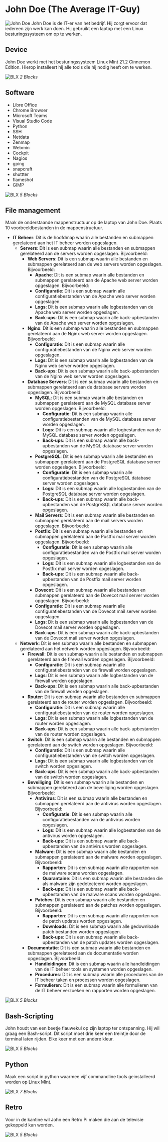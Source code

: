# John Doe (The Average IT-Guy)
![John Doe](../images/John%20Doe%20Blije%20IT-er.png)
John Doe is de IT-er van het bedrijf. Hij zorgt ervoor dat iedereen zijn werk kan doen. Hij gebruikt een laptop met een Linux besturingssysteem om op te werken.

## Device
John Doe werkt met het besturingssysteem Linux Mint 21.2 Cinnemon Edition. Hierop installeert hij alle tools die hij nodig heeft om te werken.

![BLX](../icons/blocks2d_icon_32x32.jpg) _2 Blocks_

## Software
* Libre Office
* Chrome Browser
* Microsoft Teams
* Visual Studio Code
* Python
* SSH
* Netdata
* Zenmap
* Webmin
* Cockpit
* Nagios
* gping
* snapcraft
* shuttter
* flameshot
* GIMP

![BLX](../icons/blocks2d_icon_32x32.jpg) _5 Blocks_

## File management
Maak de onderstaande mappenstructuur op de laptop van John Doe. Plaats 10 voorbeeldbestanden in de mappenstructuur.

* **IT Beheer**: Dit is de hoofdmap waarin alle bestanden en submappen gerelateerd aan het IT beheer worden opgeslagen.
  * **Servers**: Dit is een submap waarin alle bestanden en submappen gerelateerd aan de servers worden opgeslagen. Bijvoorbeeld:
    * **Web Servers**: Dit is een submap waarin alle bestanden en submappen gerelateerd aan de web servers worden opgeslagen. Bijvoorbeeld:
      * **Apache**: Dit is een submap waarin alle bestanden en submappen gerelateerd aan de Apache web server worden opgeslagen. Bijvoorbeeld:
      * **Configuratie**: Dit is een submap waarin alle configuratiebestanden van de Apache web server worden opgeslagen.
      * **Logs**: Dit is een submap waarin alle logbestanden van de Apache web server worden opgeslagen.
      * **Back-ups**: Dit is een submap waarin alle back-upbestanden van de Apache web server worden opgeslagen.
    * **Nginx**: Dit is een submap waarin alle bestanden en submappen gerelateerd aan de Nginx web server worden opgeslagen. Bijvoorbeeld:
        * **Configuratie**: Dit is een submap waarin alle configuratiebestanden van de Nginx web server worden opgeslagen.
        * **Logs**: Dit is een submap waarin alle logbestanden van de Nginx web server worden opgeslagen.
        * **Back-ups**: Dit is een submap waarin alle back-upbestanden van de Nginx web server worden opgeslagen.
    * **Database Servers**: Dit is een submap waarin alle bestanden en submappen gerelateerd aan de database servers worden opgeslagen. Bijvoorbeeld:
        * **MySQL**: Dit is een submap waarin alle bestanden en submappen gerelateerd aan de MySQL database server worden opgeslagen. Bijvoorbeeld:
            * **Configuratie**: Dit is een submap waarin alle configuratiebestanden van de MySQL database server worden opgeslagen.
            * **Logs**: Dit is een submap waarin alle logbestanden van de MySQL database server worden opgeslagen.
            * **Back-ups**: Dit is een submap waarin alle back-upbestanden van de MySQL database server worden opgeslagen.
        * **PostgreSQL**: Dit is een submap waarin alle bestanden en submappen gerelateerd aan de PostgreSQL database server worden opgeslagen. Bijvoorbeeld:
            * **Configuratie**: Dit is een submap waarin alle configuratiebestanden van de PostgreSQL database server worden opgeslagen.
            * **Logs**: Dit is een submap waarin alle logbestanden van de PostgreSQL database server worden opgeslagen.
            * **Back-ups**: Dit is een submap waarin alle back-upbestanden van de PostgreSQL database server worden opgeslagen.
        * **Mail Servers**: Dit is een submap waarin alle bestanden en submappen gerelateerd aan de mail servers worden opgeslagen. Bijvoorbeeld:
        * **Postfix**: Dit is een submap waarin alle bestanden en submappen gerelateerd aan de Postfix mail server worden opgeslagen. Bijvoorbeeld:
            * **Configuratie**: Dit is een submap waarin alle configuratiebestanden van de Postfix mail server worden opgeslagen.
            * **Logs**: Dit is een submap waarin alle logbestanden van de Postfix mail server worden opgeslagen.
            * **Back-ups**: Dit is een submap waarin alle back-upbestanden van de Postfix mail server worden opgeslagen.
        * **Dovecot**: Dit is een submap waarin alle bestanden en submappen gerelateerd aan de Dovecot mail server worden opgeslagen. Bijvoorbeeld:
        * **Configuratie**: Dit is een submap waarin alle configuratiebestanden van de Dovecot mail server worden opgeslagen.
        * **Logs**: Dit is een submap waarin alle logbestanden van de Dovecot mail server worden opgeslagen.
        * **Back-ups**: Dit is een submap waarin alle back-upbestanden van de Dovecot mail server worden opgeslagen.
  * **Netwerk**: Dit is een submap waarin alle bestanden en submappen gerelateerd aan het netwerk worden opgeslagen. Bijvoorbeeld:
    * **Firewall**: Dit is een submap waarin alle bestanden en submappen gerelateerd aan de firewall worden opgeslagen. Bijvoorbeeld:
        * **Configuratie**: Dit is een submap waarin alle configuratiebestanden van de firewall worden opgeslagen.
        * **Logs**: Dit is een submap waarin alle logbestanden van de firewall worden opgeslagen.
        * **Back-ups**: Dit is een submap waarin alle back-upbestanden van de firewall worden opgeslagen.
    * **Router**: Dit is een submap waarin alle bestanden en submappen gerelateerd aan de router worden opgeslagen. Bijvoorbeeld:
        * **Configuratie**: Dit is een submap waarin alle configuratiebestanden van de router worden opgeslagen.
        * **Logs**: Dit is een submap waarin alle logbestanden van de router worden opgeslagen.
        * **Back-ups**: Dit is een submap waarin alle back-upbestanden van de router worden opgeslagen.
    * **Switch**: Dit is een submap waarin alle bestanden en submappen gerelateerd aan de switch worden opgeslagen. Bijvoorbeeld:
        * **Configuratie**: Dit is een submap waarin alle configuratiebestanden van de switch worden opgeslagen.
        * **Logs**: Dit is een submap waarin alle logbestanden van de switch worden opgeslagen.
        * **Back-ups**: Dit is een submap waarin alle back-upbestanden van de switch worden opgeslagen.
    * **Beveiliging**: Dit is een submap waarin alle bestanden en submappen gerelateerd aan de beveiliging worden opgeslagen. Bijvoorbeeld:
        * **Antivirus**: Dit is een submap waarin alle bestanden en submappen gerelateerd aan de antivirus worden opgeslagen. Bijvoorbeeld:
            * **Configuratie**: Dit is een submap waarin alle configuratiebestanden van de antivirus worden opgeslagen.
            * **Logs**: Dit is een submap waarin alle logbestanden van de antivirus worden opgeslagen.
            * **Back-ups**: Dit is een submap waarin alle back-upbestanden van de antivirus worden opgeslagen.
        * **Malware**: Dit is een submap waarin alle bestanden en submappen gerelateerd aan de malware worden opgeslagen. Bijvoorbeeld:
            * **Rapporten**: Dit is een submap waarin alle rapporten van de malware scans worden opgeslagen.
            * **Quarantaine**: Dit is een submap waarin alle bestanden die als malware zijn gedetecteerd worden opgeslagen.
            * **Back-ups**: Dit is een submap waarin alle back-upbestanden van de malware scans worden opgeslagen.
        * **Patches**: Dit is een submap waarin alle bestanden en submappen gerelateerd aan de patches worden opgeslagen. Bijvoorbeeld:
            * **Rapporten**: Dit is een submap waarin alle rapporten van de patch updates worden opgeslagen.
            * **Downloads**: Dit is een submap waarin alle gedownloade patch bestanden worden opgeslagen.
            * **Back-ups**: Dit is een submap waarin alle back-upbestanden van de patch updates worden opgeslagen.
    * **Documentatie**: Dit is een submap waarin alle bestanden en submappen gerelateerd aan de documentatie worden opgeslagen. Bijvoorbeeld:
        * **Handleidingen**: Dit is een submap waarin alle handleidingen van de IT beheer tools en systemen worden opgeslagen.
        * **Procedures**: Dit is een submap waarin alle procedures van de IT beheer taken en processen worden opgeslagen.
        * **Formulieren**: Dit is een submap waarin alle formulieren van de IT beheer verzoeken en rapporten worden opgeslagen.

![BLX](../icons/blocks2d_icon_32x32.jpg) _5 Blocks_

## Bash-Scripting
John houdt van een beetje flauwekul op zijn laptop ter ontspanning. Hij wil graag een Bash-script. Dit script moet drie keer een treintje door de terminal laten rijden. Elke keer met een andere kleur.

![BLX](../icons/blocks2d_icon_32x32.jpg) _5 Blocks_

## Python
Maak een script in python waarmee vijf commandline tools geinstalleerd worden op Linux Mint.

![BLX](../icons/blocks2d_icon_32x32.jpg) _7 Blocks_

## Retro
Voor in de kantine wil John een Retro Pi maken die aan de televisie gekoppeld kan worden.

![BLX](../icons/blocks2d_icon_32x32.jpg) _5 Blocks_